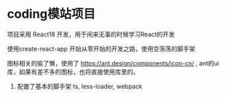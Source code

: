 # coding模站项目

项目采用 React18 开发，用于闲来无事的时候学习React的开发

使用create-react-app 开始从零开始的开发之路，使用空荡荡的脚手架

图标相关的偷了懒，使用了 https://ant.design/components/icon-cn/ , ant的ui库，如果有差不多的图标，也将直接使用库里的。

1. 配置了基本的脚手架 ts, less-loader, webpack

